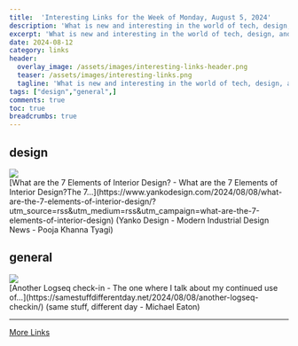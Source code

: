```yaml
---
title:  'Interesting Links for the Week of Monday, August 5, 2024'
description: 'What is new and interesting in the world of tech, design, and leadership?'
excerpt: 'What is new and interesting in the world of tech, design, and leadership?'
date: 2024-08-12
category: links
header:
  overlay_image: /assets/images/interesting-links-header.png
  teaser: /assets/images/interesting-links.png
  tagline: 'What is new and interesting in the world of tech, design, and leadership?'
tags: ["design","general",]
comments: true
toc: true
breadcrumbs: true
---
```


## design
<div class="link-content"><img src='https://www.yankodesign.com/images/design_news/2024/08/what-are-the-7-elements-of-interior-design/00-elements-interior-1.jpg' class="link-image"/>
<div class="link-text" markdown="1">
  [What are the 7 Elements of Interior Design? - What are the 7 Elements of Interior Design?The 7...](https://www.yankodesign.com/2024/08/08/what-are-the-7-elements-of-interior-design/?utm_source=rss&utm_medium=rss&utm_campaign=what-are-the-7-elements-of-interior-design) (Yanko Design - Modern Industrial Design News - Pooja Khanna Tyagi)
</div>
</div>

## general
<div class="link-content"><img src='https://samestuffdifferentday.net/assets/2024/knowledge.jpg' class="link-image"/>
<div class="link-text" markdown="1">
  [Another Logseq check-in - The one where I talk about my continued use of...](https://samestuffdifferentday.net/2024/08/08/another-logseq-checkin/) (same stuff, different day - Michael Eaton)
</div>
</div>


---
[More Links](/links)
